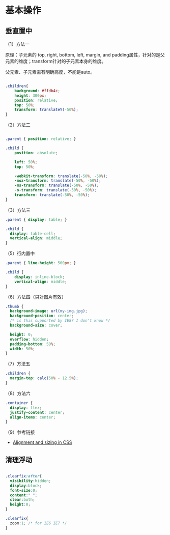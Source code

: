 # 基本操作

## 垂直置中

（1）方法一

原理：子元素的 top, right, bottom, left, margin, and padding属性，针对的是父元素的维度；transform针对的子元素本身的维度。

父元素、子元素需有明确高度，不能是auto。

```css

.children{
	background: #ffdb4c;
	height: 300px;
	position: relative;
	top: 50%;
	transform: translateY(-50%);
}

```

（2）方法二

```css

.parent { position: relative; }

.child {
    position: absolute;

    left: 50%;
    top: 50%;

    -webkit-transform: translate(-50%, -50%);
    -moz-transform: translate(-50%, -50%);
    -ms-transform: translate(-50%, -50%);
    -o-transform: translate(-50%, -50%);
    transform: translate(-50%, -50%);
}

```

（3）方法三

```css
.parent { display: table; }

.child {
  display: table-cell;
  vertical-align: middle;
}
```

（5）行内置中

```css
.parent { line-height: 500px; }

.child {
    display: inline-block;
    vertical-align: middle;
}
```

（6）方法四（只对图片有效）

```css
.thumb {
  background-image: url(my-img.jpg);
  background-position: center;
  /* is this supported by IE8? I don't know */
  background-size: cover;

  height: 0;
  overflow: hidden;
  padding-bottom: 50%;
  width: 50%;
}
```

（7）方法五

```css
.children {
  margin-top: calc(50% - 12.5%);
}
```

（8）方法六

```css
.container {
  display: flex;
  justify-content: center;
  align-items: center;
}
```

（9）参考链接

- [Alignment and sizing in CSS](https://github.com/timseverien/timseverien.github.io/blob/master/_posts/2013-11-25-css-alignment-and-sizing.md)

## 清理浮动

```css

.clearfix:after{
  visibility:hidden;
  display:block;
  font-size:0;
  content:" ";
  clear:both;
  height:0;
}

.clearfix{
  zoom:1; /* for IE6 IE7 */
}

```

